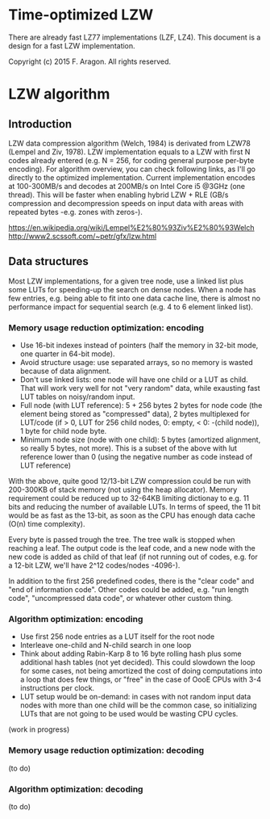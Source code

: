 # Time-optimized LZW

There are already fast LZ77 implementations (LZF, LZ4). This document is a design for a fast LZW implementation.

Copyright (c) 2015 F. Aragon. All rights reserved.

# LZW algorithm

## Introduction

LZW data compression algorithm (Welch, 1984) is derivated from LZW78 (Lempel and Ziv, 1978). LZW implementation equals to a LZW with first N codes already entered (e.g. N = 256, for coding general purpose per-byte encoding). For algorithm overview, you can check following links, as I'll go directly to the optimized implementation. Current implementation encodes at 100-300MB/s and decodes at 200MB/s on Intel Core i5 @3GHz (one thread). This will be faster when enabling hybrid LZW + RLE (GB/s compression and decompression speeds on input data with areas with repeated bytes -e.g. zones with zeros-).

https://en.wikipedia.org/wiki/Lempel%E2%80%93Ziv%E2%80%93Welch
http://www2.scssoft.com/~petr/gfx/lzw.html

## Data structures

Most LZW implementations, for a given tree node, use a linked list plus some LUTs for speeding-up the search on dense nodes. When a node has few entries, e.g. being able to fit into one data cache line, there is almost no performance impact for sequential search (e.g. 4 to 6 element linked list).

### Memory usage reduction optimization: encoding

* Use 16-bit indexes instead of pointers (half the memory in 32-bit mode, one quarter in 64-bit mode).
* Avoid structure usage: use separated arrays, so no memory is wasted because of data alignment.
* Don't use linked lists: one node will have one child or a LUT as child. That will work very well for not "very random" data, while exausting fast LUT tables on noisy/random input. 
* Full node (with LUT reference): 5 + 256 bytes  2 bytes for node code (the element being stored as "compressed" data), 2 bytes multiplexed for LUT/code (if > 0, LUT for 256 child nodes, 0: empty, < 0: -(child node)), 1 byte for child node byte.
* Minimum node size (node with one child): 5 bytes (amortized alignment, so really 5 bytes, not more). This is a subset of the above with lut reference lower than 0 (using the negative number as code instead of LUT reference)

With the above, quite good 12/13-bit LZW compression could be run with 200-300KB of stack memory (not using the heap allocator). Memory requirement could be reduced up to 32-64KB limiting dictionay to e.g. 11 bits and reducing the number of available LUTs. In terms of speed, the 11 bit would be as fast as the 13-bit, as soon as the CPU has enough data cache (O(n) time complexity).

Every byte is passed trough the tree. The tree walk is stopped when reaching a leaf. The output code is the leaf code, and a new node with the new code is added as child of that leaf (if not running out of codes, e.g. for a 12-bit LZW, we'll have 2^12 codes/nodes -4096-).

In addition to the first 256 predefined codes, there is the "clear code" and "end of information code". Other codes could be added, e.g. "run length code", "uncompressed data code", or whatever other custom thing.

### Algorithm optimization: encoding

* Use first 256 node entries as a LUT itself for the root node
* Interleave one-child and N-child search in one loop
* Think about adding Rabin-Karp 8 to 16 byte rolling hash plus some additional hash tables (not yet decided). This could slowdown the loop for some cases, not being amortized the cost of doing computations into a loop that does few things, or "free" in the case of OooE CPUs with 3-4 instructions per clock.
* LUT setup would be on-demand: in cases with not random input data nodes with more than one child will be the common case, so initializing LUTs that are not going to be used would be wasting CPU cycles.

(work in progress)

### Memory usage reduction optimization: decoding

(to do)

### Algorithm optimization: decoding

(to do)

